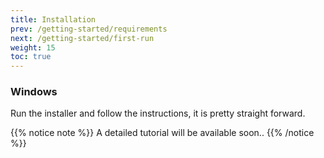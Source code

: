 ```yaml
---
title: Installation
prev: /getting-started/requirements
next: /getting-started/first-run
weight: 15
toc: true
---
```


### Windows

Run the installer and follow the instructions, it is pretty straight forward.

{{% notice note %}}
A detailed tutorial will be available soon..
{{% /notice %}}